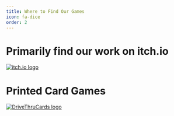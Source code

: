 ```yaml
---
title: Where to Find Our Games
icon: fa-dice
order: 2
---
```


# Primarily find our work on itch.io

[![itch.io logo](assets/images/itchio_logo.png)](https://berdandy.itch.io)

# Printed Card Games

[![DriveThruCards logo](assets/images/dtcards_logo.png)](https://www.drivethrucards.com/browse/pub/12986/Berdandy-Studios)

